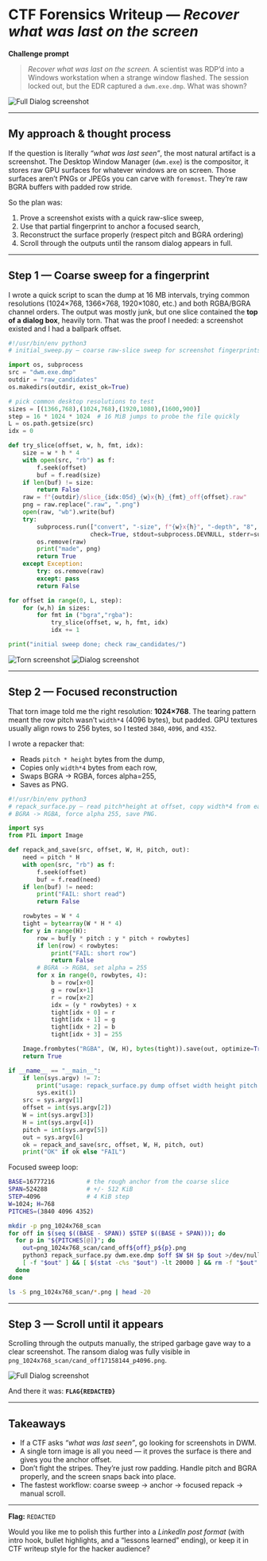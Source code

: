 # CTF Forensics Writeup — *Recover what was last on the screen*

**Challenge prompt**

> *Recover what was last on the screen.*
> A scientist was RDP’d into a Windows workstation when a strange window flashed. The session locked out, but the EDR captured a `dwm.exe.dmp`. What was shown?

![Full Dialog screenshot](../../../assets/2025/sunshineCTF/images/remotely_interesting_chall.png)

---

## My approach & thought process

If the question is literally *“what was last seen”*, the most natural artifact is a screenshot. The Desktop Window Manager (`dwm.exe`) is the compositor, it stores raw GPU surfaces for whatever windows are on screen. Those surfaces aren’t PNGs or JPEGs you can carve with `foremost`. They’re raw BGRA buffers with padded row stride.

So the plan was:
1. Prove a screenshot exists with a quick raw-slice sweep,
2. Use that partial fingerprint to anchor a focused search, 
3. Reconstruct the surface properly (respect pitch and BGRA ordering)
4. Scroll through the outputs until the ransom dialog appears in full.

---

## Step 1 — Coarse sweep for a fingerprint

I wrote a quick script to scan the dump at 16 MB intervals, trying common resolutions (1024×768, 1366×768, 1920×1080, etc.) and both RGBA/BGRA channel orders. The output was mostly junk, but one slice contained the **top of a dialog box**, heavily torn. That was the proof I needed: a screenshot existed and I had a ballpark offset.

```python
#!/usr/bin/env python3
# initial_sweep.py — coarse raw-slice sweep for screenshot fingerprints

import os, subprocess
src = "dwm.exe.dmp"
outdir = "raw_candidates"
os.makedirs(outdir, exist_ok=True)

# pick common desktop resolutions to test
sizes = [(1366,768),(1024,768),(1920,1080),(1600,900)]
step = 16 * 1024 * 1024  # 16 MiB jumps to probe the file quickly
L = os.path.getsize(src)
idx = 0

def try_slice(offset, w, h, fmt, idx):
    size = w * h * 4
    with open(src, "rb") as f:
        f.seek(offset)
        buf = f.read(size)
    if len(buf) != size:
        return False
    raw = f"{outdir}/slice_{idx:05d}_{w}x{h}_{fmt}_off{offset}.raw"
    png = raw.replace(".raw", ".png")
    open(raw, "wb").write(buf)
    try:
        subprocess.run(["convert", "-size", f"{w}x{h}", "-depth", "8", f"{fmt}:{raw}", png],
                       check=True, stdout=subprocess.DEVNULL, stderr=subprocess.DEVNULL)
        os.remove(raw)
        print("made", png)
        return True
    except Exception:
        try: os.remove(raw)
        except: pass
        return False

for offset in range(0, L, step):
    for (w,h) in sizes:
        for fmt in ("bgra","rgba"):
            try_slice(offset, w, h, fmt, idx)
            idx += 1

print("initial sweep done; check raw_candidates/")

```
![Torn screenshot](../../../assets/2025/sunshineCTF/images/tornimage.png)
![Dialog screenshot](../../../assets/2025/sunshineCTF/images/topdialog.png)

---

## Step 2 — Focused reconstruction

That torn image told me the right resolution: **1024×768**. The tearing pattern meant the row pitch wasn’t `width*4` (4096 bytes), but padded. GPU textures usually align rows to 256 bytes, so I tested `3840`, `4096`, and `4352`.

I wrote a repacker that:

* Reads `pitch * height` bytes from the dump,
* Copies only `width*4` bytes from each row,
* Swaps BGRA → RGBA, forces alpha=255,
* Saves as PNG.

```python
#!/usr/bin/env python3
# repack_surface.py — read pitch*height at offset, copy width*4 from each row,
# BGRA -> RGBA, force alpha 255, save PNG.

import sys
from PIL import Image

def repack_and_save(src, offset, W, H, pitch, out):
    need = pitch * H
    with open(src, "rb") as f:
        f.seek(offset)
        buf = f.read(need)
    if len(buf) != need:
        print("FAIL: short read")
        return False

    rowbytes = W * 4
    tight = bytearray(W * H * 4)
    for y in range(H):
        row = buf[y * pitch : y * pitch + rowbytes]
        if len(row) < rowbytes:
            print("FAIL: short row")
            return False
        # BGRA -> RGBA, set alpha = 255
        for x in range(0, rowbytes, 4):
            b = row[x+0]
            g = row[x+1]
            r = row[x+2]
            idx = (y * rowbytes) + x
            tight[idx + 0] = r
            tight[idx + 1] = g
            tight[idx + 2] = b
            tight[idx + 3] = 255

    Image.frombytes("RGBA", (W, H), bytes(tight)).save(out, optimize=True)
    return True

if __name__ == "__main__":
    if len(sys.argv) != 7:
        print("usage: repack_surface.py dump offset width height pitch out.png")
        sys.exit(1)
    src = sys.argv[1]
    offset = int(sys.argv[2])
    W = int(sys.argv[3])
    H = int(sys.argv[4])
    pitch = int(sys.argv[5])
    out = sys.argv[6]
    ok = repack_and_save(src, offset, W, H, pitch, out)
    print("OK" if ok else "FAIL")

```

Focused sweep loop:

```bash
BASE=16777216         # the rough anchor from the coarse slice
SPAN=524288           # +/- 512 KiB
STEP=4096             # 4 KiB step
W=1024; H=768
PITCHES=(3840 4096 4352)

mkdir -p png_1024x768_scan
for off in $(seq $((BASE - SPAN)) $STEP $((BASE + SPAN))); do
  for p in "${PITCHES[@]}"; do
    out=png_1024x768_scan/cand_off${off}_p${p}.png
    python3 repack_surface.py dwm.exe.dmp $off $W $H $p $out >/dev/null 2>&1 || true
    [ -f "$out" ] && [ $(stat -c%s "$out") -lt 20000 ] && rm -f "$out"
  done
done

ls -S png_1024x768_scan/*.png | head -20

```

---

## Step 3 — Scroll until it appears

Scrolling through the outputs manually, the striped garbage gave way to a clear screenshot. The ransom dialog was fully visible in `png_1024x768_scan/cand_off17158144_p4096.png`.

![Full Dialog screenshot](../../../assets/2025/sunshineCTF/images/fulldialog.png)

And there it was:
**`FLAG{REDACTED}`**

---

## Takeaways

* If a CTF asks *“what was last seen”*, go looking for screenshots in DWM.
* A single torn image is all you need — it proves the surface is there and gives you the anchor offset.
* Don’t fight the stripes. They’re just row padding. Handle pitch and BGRA properly, and the screen snaps back into place.
* The fastest workflow: coarse sweep → anchor → focused repack → manual scroll.

---

**Flag:** `REDACTED`

Would you like me to polish this further into a *LinkedIn post format* (with intro hook, bullet highlights, and a “lessons learned” ending), or keep it in CTF writeup style for the hacker audience?
